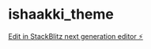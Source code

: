 # ishaakki_theme

[Edit in StackBlitz next generation editor ⚡️](https://stackblitz.com/~/github.com/kartikeswar/ishaakki_theme)